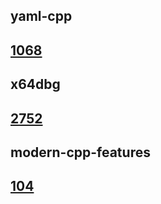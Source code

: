yaml-cpp
---
[1068](https://github.com/jbeder/yaml-cpp/issues/1068)
---
x64dbg
---
[2752](https://github.com/x64dbg/x64dbg/issues/2752)
---
modern-cpp-features
---
[104](https://github.com/AnthonyCalandra/modern-cpp-features/issues/104)
---
